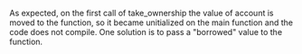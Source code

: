 As expected, on the first call of take_ownership the value of account is moved to the function, so it became unitialized on the main function and the code does not compile.
One solution is to pass a "borrowed" value to the function.
